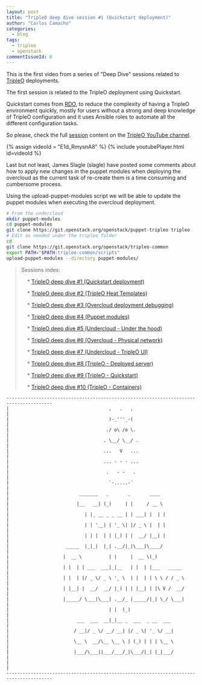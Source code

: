 ```yaml
---
layout: post
title: "TripleO deep dive session #1 (Quickstart deployment)"
author: "Carlos Camacho"
categories:
  - blog
tags:
  - tripleo
  - openstack
commentIssueId: 6
---
```


This is the first video from a series of "Deep Dive" sessions
related to [TripleO](http://www.tripleo.org/) deployments.

The first session is related to the TripleO deployment using
Quickstart.

Quickstart comes from [RDO](http://www.rdoproject.org/), to reduce the complexity of having
a TripleO environment quickly, mostly for users without a strong
and deep knowledge of TripleO configuration and it uses Ansible roles
to automate all the different configuration tasks.

So please, check the full [session](https://www.youtube.com/watch?v=E1d_RmysnA8) content on the [TripleO YouTube channel](https://www.youtube.com/channel/UCNGDxZGwUELpgaBoLvABsTA/).

{% assign videoId = "E1d_RmysnA8" %}
{% include youtubePlayer.html id=videoId %}

Last but not least, James Slagle (slagle) have posted some comments about
how to apply new changes in the puppet modules when deploying the overcloud
as the current task of re-create them is a time consuming and cumbersome process.

Using the upload-puppet-modules script we will be able to update the puppet
modules when executing the overcloud deployment.

```bash
# From the undercloud 
mkdir puppet-modules
cd puppet-modules
git clone https://git.openstack.org/openstack/puppet-tripleo tripleo
# Edit as needed under the tripleo folder
cd
git clone https://git.openstack.org/openstack/tripleo-common
export PATH="$PATH:tripleo-common/scripts"
upload-puppet-modules --directory puppet-modules/

```

> Sessions index:
>
> &nbsp;&nbsp;&nbsp; * [TripleO deep dive #1 (Quickstart deployment)](http://www.anstack.com/blog/2016/07/11/tripleo-deep-dive-session-1.html)
>
> &nbsp;&nbsp;&nbsp; * [TripleO deep dive #2 (TripleO Heat Templates)](http://www.anstack.com/blog/2016/07/18/tripleo-deep-dive-session-2.html)
>
> &nbsp;&nbsp;&nbsp; * [TripleO deep dive #3 (Overcloud deployment debugging)](http://www.anstack.com/blog/2016/07/22/tripleo-deep-dive-session-3.html)
>
> &nbsp;&nbsp;&nbsp; * [TripleO deep dive #4 (Puppet modules)](http://www.anstack.com/blog/2016/08/01/tripleo-deep-dive-session-4.html)
>
> &nbsp;&nbsp;&nbsp; * [TripleO deep dive #5 (Undercloud - Under the hood)](http://www.anstack.com/blog/2016/08/05/tripleo-deep-dive-session-5.html)
>
> &nbsp;&nbsp;&nbsp; * [TripleO deep dive #6 (Overcloud - Physical network)](http://www.anstack.com/blog/2016/08/15/tripleo-deep-dive-session-6.html)
>
> &nbsp;&nbsp;&nbsp; * [TripleO deep dive #7 (Undercloud - TripleO UI)](http://www.anstack.com/blog/2017/01/16/tripleo-deep-dive-session-7.html)
>
> &nbsp;&nbsp;&nbsp; * [TripleO deep dive #8 (TripleO - Deployed server)](http://www.anstack.com/blog/2017/05/04/tripleo-deep-dive-session-8.html)
>
> &nbsp;&nbsp;&nbsp; * [TripleO deep dive #9 (TripleO - Quickstart)](http://www.anstack.com/blog/2017/05/05/tripleo-deep-dive-session-9.html)
>
> &nbsp;&nbsp;&nbsp; * [TripleO deep dive #10 (TripleO - Containers)](http://www.anstack.com/blog/2017/06/15/tripleo-deep-dive-session-10.html)

```text
---------------------------------------------------------------------------------------
|                                     ,   .   ,                                       |
|                                     )-_'''_-(                                       |
|                                    ./ o\ /o \.                                      |
|                                   . \__/ \__/ .                                     |
|                                   ...   V   ...                                     |
|                                   ... - - - ...                                     |
|                                    .   - -   .                                      |
|                                     `-.....-´                                       |
|                          _______   _       _       ____                             |
|                         |__   __| (_)     | |     / __ \                            |
|                            | |_ __ _ _ __ | | ___| |  | |                           |
|                            | | '__| | '_ \| |/ _ \ |  | |                           |
|                            | | |  | | |_) | |  __/ |__| |                           |
|                     _____  |_|_|  |_| .__/|_|\___|\____/                            |
|                    |  __ \          | |     |  __ \(_)                              |
|                    | |  | | ___  ___|_|__   | |  | |___   _____                     |
|                    | |  | |/ _ \/ _ \ '_ \  | |  | | \ \ / / _ \                    |
|                    | |__| |  __/  __/ |_) | | |__| | |\ V /  __/                    |
|                    |_____/ \___|\___| .__/_ |_____/|_| \_/ \___|                    |
|                                     | |  (_)                                        |
|                         ___  ___  __|_|__ _  ___  _ __  ___                         |
|                        / __|/ _ \/ __/ __| |/ _ \| '_ \/ __|                        |
|                        \__ \  __/\__ \__ \ | (_) | | | \__ \                        |
|                        |___/\___||___/___/_|\___/|_| |_|___/                        |
|                                                                                     |
---------------------------------------------------------------------------------------
```

